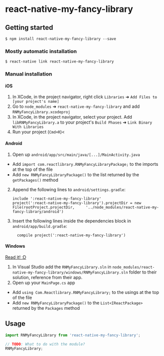 
# react-native-my-fancy-library

## Getting started

`$ npm install react-native-my-fancy-library --save`

### Mostly automatic installation

`$ react-native link react-native-my-fancy-library`

### Manual installation


#### iOS

1. In XCode, in the project navigator, right click `Libraries` ➜ `Add Files to [your project's name]`
2. Go to `node_modules` ➜ `react-native-my-fancy-library` and add `RNMyFancyLibrary.xcodeproj`
3. In XCode, in the project navigator, select your project. Add `libRNMyFancyLibrary.a` to your project's `Build Phases` ➜ `Link Binary With Libraries`
4. Run your project (`Cmd+R`)<

#### Android

1. Open up `android/app/src/main/java/[...]/MainActivity.java`
  - Add `import com.reactlibrary.RNMyFancyLibraryPackage;` to the imports at the top of the file
  - Add `new RNMyFancyLibraryPackage()` to the list returned by the `getPackages()` method
2. Append the following lines to `android/settings.gradle`:
  	```
  	include ':react-native-my-fancy-library'
  	project(':react-native-my-fancy-library').projectDir = new File(rootProject.projectDir, 	'../node_modules/react-native-my-fancy-library/android')
  	```
3. Insert the following lines inside the dependencies block in `android/app/build.gradle`:
  	```
      compile project(':react-native-my-fancy-library')
  	```

#### Windows
[Read it! :D](https://github.com/ReactWindows/react-native)

1. In Visual Studio add the `RNMyFancyLibrary.sln` in `node_modules/react-native-my-fancy-library/windows/RNMyFancyLibrary.sln` folder to their solution, reference from their app.
2. Open up your `MainPage.cs` app
  - Add `using Com.Reactlibrary.RNMyFancyLibrary;` to the usings at the top of the file
  - Add `new RNMyFancyLibraryPackage()` to the `List<IReactPackage>` returned by the `Packages` method


## Usage
```javascript
import RNMyFancyLibrary from 'react-native-my-fancy-library';

// TODO: What to do with the module?
RNMyFancyLibrary;
```
  
